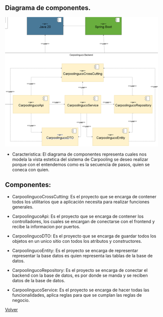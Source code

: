 ## Diagrama de componentes.

![](https://github.com/federico1605/Software2/blob/main/Imagenes/Vista%20implementacion/DiagramaDeComponentes.png)

- Caracteristica: El diagrama de componentes representa cuales nos modela la vista estetica del sistema de Carpooling se deseo realizar porque con el entendemos como es la secuencia de pasos, quien se coneca con quien.

## Componentes:

- CarpoolingucoCrossCutting: Es el proyecto que se encarga de contener todos los utilitarios que a aplicación necesita para realizar funciones generales.

- CarpoolingucoApi: Es el proyecto que se encarga de contener los controlladores, los cuales se encargan de conectarse con el frontend y recibe la informacion por puertos.

- CarpoolingucoDTO: Es el proyecto que se encarga de guardar todos los objetos en un unico sitio con todos los atributos y constructores.

- CarpoolingucoEntity: Es el proyecto se encarga de representar representar la base datos es quien representa las tablas de la base de datos.

- CarpoolingucoRepository: Es el proyecto se encarga de conectar el backend con la base de datos, es por donde se manda y se reciben datos de la base de datos.

- CarpoolingucoService: Es el proyecto se encarga de hacer todas las funcionalidades, aplica reglas para que se cumplan las reglas de negocio.

[Volver](https://github.com/federico1605/Software2/blob/main/Carpooling-agenda.md)
